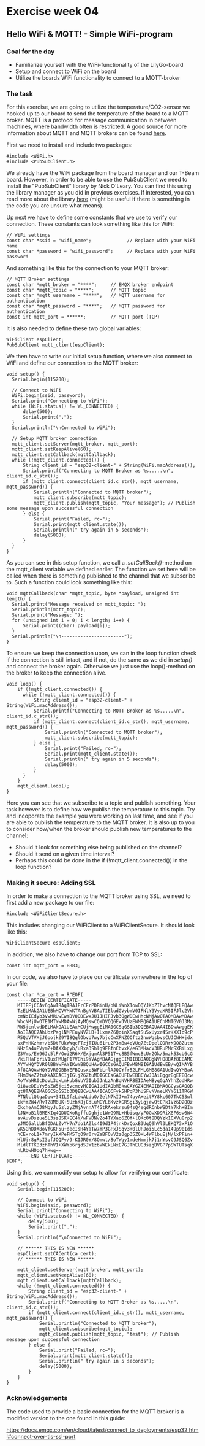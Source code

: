 # Exercise week 04
## Hello WiFi & MQTT! - Simple WiFi-program

### Goal for the day

  * Familiarize yourself with the WiFi-functionality of the LilyGo-board
  * Setup and connect to WiFi on the board
  * Utilize the boards WiFi functionality to connect to a MQTT-broker

### The task

For this exercise, we are going to utilize the temperature/CO2-sensor we hooked up to our board to send the temperature of the board to a MQTT broker. 
MQTT is a protocol for message communication in between machines, where bandwidth often is restricted. 
A good source for more information about MQTT and MQTT brokers can be found [here](https://aws.amazon.com/what-is/mqtt/).


First we need to install and include two packages:

    #include <WiFi.h>
    #include <PubSubClient.h>

We already have the WiFi package from the board manager and our T-Beam board. 
However, in order to be able to use the PubSubClient we need to install the "PubSubClient" library by Nick O'Leary. 
You can find this using the library manager as you did in previous exercises. 
If interested, you can read more about the library [here](https://github.com/knolleary/pubsubclient) (might be useful if there is something in the code you are unsure what means).

Up next we have to define some constants that we use to verify our connection.
These constants can look something like this for WiFi:

    // WiFi settings
    const char *ssid = "wifi_name";             // Replace with your WiFi name
    const char *password = "wifi_password";     // Replace with your WiFi password

And something like this for the connection to your MQTT broker:

    // MQTT Broker settings
    const char *mqtt_broker = "****";     // EMQX broker endpoint
    const char *mqtt_topic = "****";      // MQTT topic
    const char *mqtt_username = "****";   // MQTT username for authentication
    const char *mqtt_password = "****";   // MQTT password for authentication
    const int mqtt_port = ******;         // MQTT port (TCP)

It is also needed to define these two global variables:

    WiFiClient espClient;
    PubSubClient mqtt_client(espClient);

We then have to write our initial setup function, where we also connect to WiFi and define our connection to the MQTT broker:

    void setup() {
      Serial.begin(115200);

      // Connect to WiFi
      WiFi.begin(ssid, password);
      Serial.print("Connecting to WiFi");
      while (WiFi.status() != WL_CONNECTED) {
          delay(500);
          Serial.print(".");
      }
      Serial.println("\nConnected to WiFi");

      // Setup MQTT broker connection
      mqtt_client.setServer(mqtt_broker, mqtt_port);
      mqtt_client.setKeepAlive(60);
      mqtt_client.setCallback(mqttCallback);
      while (!mqtt_client.connected()) {
          String client_id = "esp32-client-" + String(WiFi.macAddress());
          Serial.printf("Connecting to MQTT Broker as %s.....\n", client_id.c_str());
          if (mqtt_client.connect(client_id.c_str(), mqtt_username, mqtt_password)) {
              Serial.println("Connected to MQTT broker");
              mqtt_client.subscribe(mqtt_topic);
              mqtt_client.publish(mqtt_topic, "Your message"); // Publish some message upon successful connection
          } else {
              Serial.print("Failed, rc=");
              Serial.print(mqtt_client.state());
              Serial.println(" try again in 5 seconds");
              delay(5000);
          }
      }
    }

As you can see in this setup function, we call a *.setCallBack()*-method on the mqtt_client variable we defined earlier.
The function we set here will be called when there is something published to the channel that we subscribe to.
Such a function could look something like this:

    void mqttCallback(char *mqtt_topic, byte *payload, unsigned int length) {
      Serial.print("Message received on mqtt_topic: ");
      Serial.println(mqtt_topic);
      Serial.print("Message: ");
      for (unsigned int i = 0; i < length; i++) {
          Serial.print((char) payload[i]);
      }
      Serial.println("\n-----------------------");
    }

To ensure we keep the connection upon, we can in the loop function check if the connection is still intact, and if not, do the same as we did in *setup()* and connect the broker again.
Otherwise we just use the loop()-method on the broker to keep the connection alive.

    void loop() {
        if (!mqtt_client.connected()) {
          while (!mqtt_client.connected()) {
              String client_id = "esp32-client-" + String(WiFi.macAddress());
              Serial.printf("Connecting to MQTT Broker as %s.....\n", client_id.c_str());
              if (mqtt_client.connect(client_id.c_str(), mqtt_username, mqtt_password)) {
                  Serial.println("Connected to MQTT broker");
                  mqtt_client.subscribe(mqtt_topic);
              } else {
                  Serial.print("Failed, rc=");
                  Serial.print(mqtt_client.state());
                  Serial.println(" try again in 5 seconds");
                  delay(5000);
              }
          }
        }
        mqtt_client.loop();
    }

Here you can see that we subscribe to a topic and publish something.
Your task however is to define how we publish the temperature to this topic. 
Try and incoporate the example you were working on last time, and see if you are able to publish the temperature to the MQTT broker. 
It is also up to you to consider how/when the broker should publish new temperatures to the channel:

- Should it look for something else being published on the channel?
- Should it send on a given time interval?
- Perhaps this could be done in the if (!mqtt_client.connected()) in the loop function?

### Making it secure: Adding SSL

In order to make a connection to the MQTT broker using SSL, we need to first add a new package to our file:

    #include <WiFiClientSecure.h>

This includes changing our WiFiClient to a WiFiClientSecure. It should look like this:

    WiFiClientSecure espClient;

In addition, we also have to change our port from TCP to SSL:

    const int mqtt_port = 8883;  

In our code, we also have to place our certificate somewhere in the top of your file:

    const char *ca_cert = R"EOF(
        -----BEGIN CERTIFICATE-----
        MIIFFjCCAv6gAwIBAgIRAJErCErPDBinU/bWLiWnX1owDQYJKoZIhvcNAQELBQAw
        TzELMAkGA1UEBhMCVVMxKTAnBgNVBAoTIEludGVybmV0IFNlY3VyaXR5IFJlc2Vh
        cmNoIEdyb3VwMRUwEwYDVQQDEwxJU1JHIFJvb3QgWDEwHhcNMjAwOTA0MDAwMDAw
        WhcNMjUwOTE1MTYwMDAwWjAyMQswCQYDVQQGEwJVUzEWMBQGA1UEChMNTGV0J3Mg
        RW5jcnlwdDELMAkGA1UEAxMCUjMwggEiMA0GCSqGSIb3DQEBAQUAA4IBDwAwggEK
        AoIBAQC7AhUozPaglNMPEuyNVZLD+ILxmaZ6QoinXSaqtSu5xUyxr45r+XXIo9cP
        R5QUVTVXjJ6oojkZ9YI8QqlObvU7wy7bjcCwXPNZOOftz2nwWgsbvsCUJCWH+jdx
        sxPnHKzhm+/b5DtFUkWWqcFTzjTIUu61ru2P3mBw4qVUq7ZtDpelQDRrK9O8Zutm
        NHz6a4uPVymZ+DAXXbpyb/uBxa3Shlg9F8fnCbvxK/eG3MHacV3URuPMrSXBiLxg
        Z3Vms/EY96Jc5lP/Ooi2R6X/ExjqmAl3P51T+c8B5fWmcBcUr2Ok/5mzk53cU6cG
        /kiFHaFpriV1uxPMUgP17VGhi9sVAgMBAAGjggEIMIIBBDAOBgNVHQ8BAf8EBAMC
        AYYwHQYDVR0lBBYwFAYIKwYBBQUHAwIGCCsGAQUFBwMBMBIGA1UdEwEB/wQIMAYB
        Af8CAQAwHQYDVR0OBBYEFBQusxe3WFbLrlAJQOYfr52LFMLGMB8GA1UdIwQYMBaA
        FHm0WeZ7tuXkAXOACIjIGlj26ZtuMDIGCCsGAQUFBwEBBCYwJDAiBggrBgEFBQcw
        AoYWaHR0cDovL3gxLmkubGVuY3Iub3JnLzAnBgNVHR8EIDAeMBygGqAYhhZodHRw
        Oi8veDEuYy5sZW5jci5vcmcvMCIGA1UdIAQbMBkwCAYGZ4EMAQIBMA0GCysGAQQB
        gt8TAQEBMA0GCSqGSIb3DQEBCwUAA4ICAQCFyk5HPqP3hUSFvNVneLKYY611TR6W
        PTNlclQtgaDqw+34IL9fzLdwALduO/ZelN7kIJ+m74uyA+eitRY8kc607TkC53wl
        ikfmZW4/RvTZ8M6UK+5UzhK8jCdLuMGYL6KvzXGRSgi3yLgjewQtCPkIVz6D2QQz
        CkcheAmCJ8MqyJu5zlzyZMjAvnnAT45tRAxekrsu94sQ4egdRCnbWSDtY7kh+BIm
        lJNXoB1lBMEKIq4QDUOXoRgffuDghje1WrG9ML+Hbisq/yFOGwXD9RiX8F6sw6W4
        avAuvDszue5L3sz85K+EC4Y/wFVDNvZo4TYXao6Z0f+lQKc0t8DQYzk1OXVu8rp2
        yJMC6alLbBfODALZvYH7n7do1AZls4I9d1P4jnkDrQoxB3UqQ9hVl3LEKQ73xF1O
        yK5GhDDX8oVfGKF5u+decIsH4YaTw7mP3GFxJSqv3+0lUFJoi5Lc5da149p90Ids
        hCExroL1+7mryIkXPeFM5TgO9r0rvZaBFOvV2z0gp35Z0+L4WPlbuEjN/lxPFin+
        HlUjr8gRsI3qfJOQFy/9rKIJR0Y/8Omwt/8oTWgy1mdeHmmjk7j1nYsvC9JSQ6Zv
        MldlTTKB3zhThV1+XWYp6rjd5JW1zbVWEkLNxE7GJThEUG3szgBVGP7pSWTUTsqX
        nLRbwHOoq7hHwg==
        -----END CERTIFICATE-----
    )EOF";

Using this, we can modify our setup to allow for verifying our certificate:

    void setup() {
        Serial.begin(115200);

        // Connect to WiFi
        WiFi.begin(ssid, password);
        Serial.print("Connecting to WiFi");
        while (WiFi.status() != WL_CONNECTED) {
            delay(500);
            Serial.print(".");
        }
        Serial.println("\nConnected to WiFi");

        // ****** THIS IS NEW ******
        espClient.setCACert(ca_cert);
        // ****** THIS IS NEW ******

        mqtt_client.setServer(mqtt_broker, mqtt_port);
        mqtt_client.setKeepAlive(60);
        mqtt_client.setCallback(mqttCallback);
        while (!mqtt_client.connected()) {
            String client_id = "esp32-client-" + String(WiFi.macAddress());
            Serial.printf("Connecting to MQTT Broker as %s.....\n", client_id.c_str());
            if (mqtt_client.connect(client_id.c_str(), mqtt_username, mqtt_password)) {
                Serial.println("Connected to MQTT broker");
                mqtt_client.subscribe(mqtt_topic);
                mqtt_client.publish(mqtt_topic, "test"); // Publish message upon successful connection
            } else {
                Serial.print("Failed, rc=");
                Serial.print(mqtt_client.state());
                Serial.println(" try again in 5 seconds");
                delay(5000);
            }
        }
    }

### Acknowledgements

The code used to provide a basic connection for the MQTT broker is a modified version to the one found in this guide:

https://docs.emqx.com/en/cloud/latest/connect_to_deployments/esp32.html#connect-over-tls-ssl-port